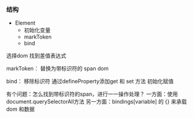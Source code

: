 
### 结构

- Element
  - 初始化变量
  - markToken
  - bind

选择dom
找到差值表达式

markToken： 替换为带标识符的 span dom

bind：
移除标识符
通过defineProperty添加get 和 set 方法
初始化赋值


有个问题：怎么找到带标识符的span，进行一一操作处理？
  一方面：使用document.querySelectorAll方法
  另一方面：bindings[variable] 的 {} 来承载dom 和数据
